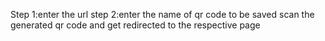 Step 1:enter the url
step 2:enter the name of qr code to be saved
scan the generated qr code and get redirected to the respective page
